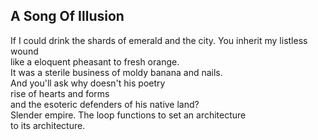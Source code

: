 A Song Of Illusion
------------------
If I could drink the shards of emerald and the city. You inherit my listless wound  
like a eloquent pheasant to fresh orange.  
It was a sterile business of moldy banana and nails.  
And you'll ask why doesn't his poetry  
rise of hearts and forms  
and the esoteric defenders of his native land?  
Slender empire. The loop functions to set an architecture  
to its architecture.  
